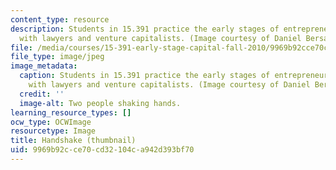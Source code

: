 ```yaml
---
content_type: resource
description: Students in 15.391 practice the early stages of entrepreneurship by working
  with lawyers and venture capitalists. (Image courtesy of Daniel Bersak.)
file: /media/courses/15-391-early-stage-capital-fall-2010/9969b92cce70cd32104ca942d393bf70_15-391f10-th.jpg
file_type: image/jpeg
image_metadata:
  caption: Students in 15.391 practice the early stages of entrepreneurship by working
    with lawyers and venture capitalists. (Image courtesy of Daniel Bersak.)
  credit: ''
  image-alt: Two people shaking hands.
learning_resource_types: []
ocw_type: OCWImage
resourcetype: Image
title: Handshake (thumbnail)
uid: 9969b92c-ce70-cd32-104c-a942d393bf70
---
```

